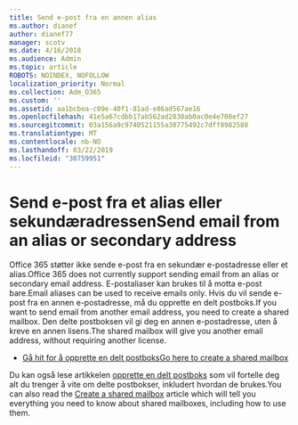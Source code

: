 ```yaml
---
title: Send e-post fra en annen alias
ms.author: dianef
author: dianef77
manager: scotv
ms.date: 4/16/2018
ms.audience: Admin
ms.topic: article
ROBOTS: NOINDEX, NOFOLLOW
localization_priority: Normal
ms.collection: Adm_O365
ms.custom: ''
ms.assetid: aa1bcbea-c09e-40f1-81ad-e86ad567ae16
ms.openlocfilehash: 41e5a67cdbb17ab562ad2830ab0ac0e4e708ef27
ms.sourcegitcommit: 03a156a9c9740521155a30775492c7dff0982588
ms.translationtype: MT
ms.contentlocale: nb-NO
ms.lasthandoff: 03/22/2019
ms.locfileid: "30759951"
---
```

# <a name="send-email-from-an-alias-or-secondary-address"></a><span data-ttu-id="bf900-102">Send e-post fra et alias eller sekundæradressen</span><span class="sxs-lookup"><span data-stu-id="bf900-102">Send email from an alias or secondary address</span></span>

<span data-ttu-id="bf900-103">Office 365 støtter ikke sende e-post fra en sekundær e-postadresse eller et alias.</span><span class="sxs-lookup"><span data-stu-id="bf900-103">Office 365 does not currently support sending email from an alias or secondary email address.</span></span> <span data-ttu-id="bf900-104">E-postaliaser kan brukes til å motta e-post bare.</span><span class="sxs-lookup"><span data-stu-id="bf900-104">Email aliases can be used to receive emails only.</span></span> <span data-ttu-id="bf900-105">Hvis du vil sende e-post fra en annen e-postadresse, må du opprette en delt postboks.</span><span class="sxs-lookup"><span data-stu-id="bf900-105">If you want to send email from another email address, you need to create a shared mailbox.</span></span> <span data-ttu-id="bf900-106">Den delte postboksen vil gi deg en annen e-postadresse, uten å kreve en annen lisens.</span><span class="sxs-lookup"><span data-stu-id="bf900-106">The shared mailbox will give you another email address, without requiring another license.</span></span> 
  
- [<span data-ttu-id="bf900-107">Gå hit for å opprette en delt postboks</span><span class="sxs-lookup"><span data-stu-id="bf900-107">Go here to create a shared mailbox</span></span>](https://portal.office.com/AdminPortal/Home#/AssistedGuide/addemailoptions)
    
<span data-ttu-id="bf900-108">Du kan også lese artikkelen [opprette en delt postboks](https://support.office.com/article/871a246d-3acd-4bba-948e-5de8be0544c9) som vil fortelle deg alt du trenger å vite om delte postbokser, inkludert hvordan de brukes.</span><span class="sxs-lookup"><span data-stu-id="bf900-108">You can also read the [Create a shared mailbox](https://support.office.com/article/871a246d-3acd-4bba-948e-5de8be0544c9) article which will tell you everything you need to know about shared mailboxes, including how to use them.</span></span> 
  

